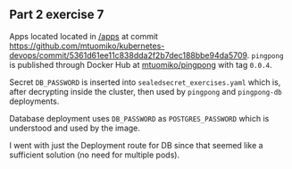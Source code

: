 ## Part 2 exercise 7

Apps located located in [/apps](https://github.com/mtuomiko/kubernetes-devops/tree/main/apps) at commit https://github.com/mtuomiko/kubernetes-devops/commit/5361d61ee11c838dda2f2b7dec188bbe94da5709. `pingpong` is published through Docker Hub at [mtuomiko/pingpong](https://hub.docker.com/r/mtuomiko/pingpong) with tag `0.0.4`.

Secret `DB_PASSWORD` is inserted into `sealedsecret_exercises.yaml` which is, after decrypting inside the cluster, then used by `pingpong` and `pingpong-db` deployments. 

Database deployment uses `DB_PASSWORD` as `POSTGRES_PASSWORD` which is understood and used by the image.

I went with just the Deployment route for DB since that seemed like a sufficient solution (no need for multiple pods).